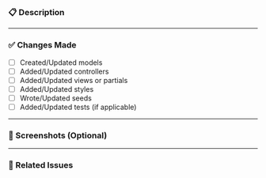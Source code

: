 ### 📋 Description


---

### ✅ Changes Made

- [ ] Created/Updated models
- [ ] Added/Updated controllers
- [ ] Added/Updated views or partials
- [ ] Added/Updated styles
- [ ] Wrote/Updated seeds
- [ ] Added/Updated tests (if applicable)

---

### 📸 Screenshots (Optional)


---

### 🧩 Related Issues



